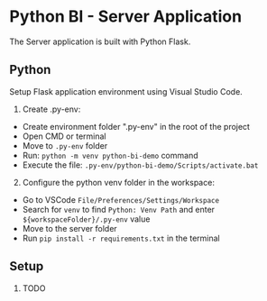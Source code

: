 # Python BI - Server Application

The Server application is built with Python Flask.

## Python

Setup Flask application environment using Visual Studio Code.

1. Create .py-env:
- Create environment folder ".py-env" in the root of the project
- Open CMD or terminal
- Move to `.py-env` folder
- Run: `python -m venv python-bi-demo` command
- Execute the file: `.py-env/python-bi-demo/Scripts/activate.bat`

2. Configure the python venv folder in the workspace:
- Go to VSCode `File/Preferences/Settings/Workspace`
- Search for `venv` to find `Python: Venv Path` and enter `${workspaceFolder}/.py-env` value
- Move to the server folder
- Run `pip install -r requirements.txt` in the terminal


## Setup

1. TODO
